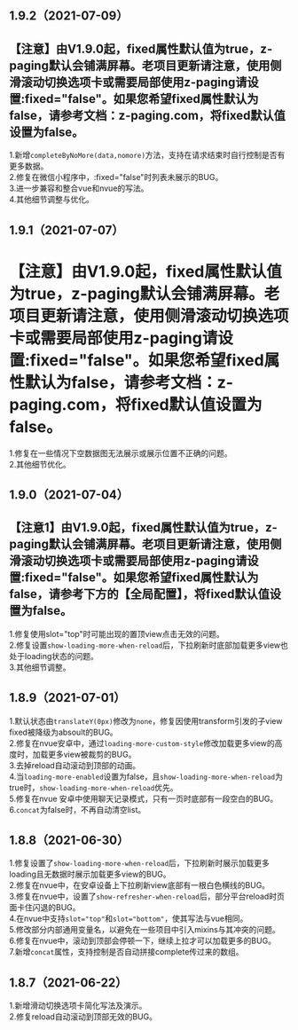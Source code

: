 ## 1.9.2（2021-07-09）
## 【注意】由V1.9.0起，fixed属性默认值为true，z-paging默认会铺满屏幕。老项目更新请注意，使用侧滑滚动切换选项卡或需要局部使用z-paging请设置:fixed="false"。如果您希望fixed属性默认为false，请参考文档：z-paging.com，将fixed默认值设置为false。 
1.新增`completeByNoMore(data,nomore)`方法，支持在请求结束时自行控制是否有更多数据。  
2.修复在微信小程序中，:fixed="false"时列表未展示的BUG。  
3.进一步兼容和整合vue和nvue的写法。  
4.其他细节调整与优化。
## 1.9.1（2021-07-07）
# 【注意】由V1.9.0起，fixed属性默认值为true，z-paging默认会铺满屏幕。老项目更新请注意，使用侧滑滚动切换选项卡或需要局部使用z-paging请设置:fixed="false"。如果您希望fixed属性默认为false，请参考文档：z-paging.com，将fixed默认值设置为false。
1.修复在一些情况下空数据图无法展示或展示位置不正确的问题。  
2.其他细节优化。
## 1.9.0（2021-07-04）
## 【注意1】由V1.9.0起，fixed属性默认值为true，z-paging默认会铺满屏幕。老项目更新请注意，使用侧滑滚动切换选项卡或需要局部使用z-paging请设置:fixed="false"。如果您希望fixed属性默认为false，请参考下方的【全局配置】，将fixed默认值设置为false。  
1.修复使用slot="top"时可能出现的置顶view点击无效的问题。  
2.修复设置`show-loading-more-when-reload`后，下拉刷新时底部加载更多view也处于loading状态的问题。  
3.其他细节调整。

## 1.8.9（2021-07-01）
1.默认状态由`translateY(0px)`修改为`none`，修复因使用transform引发的子view fixed被降级为absoult的BUG。  
2.修复在nvue安卓中，通过`loading-more-custom-style`修改加载更多view的高度时，加载更多view被裁剪的BUG。  
3.去掉reload自动滚动到顶部的动画。  
4.当`loading-more-enabled`设置为false，且`show-loading-more-when-reload`为true时，`show-loading-more-when-reload`优先。  
5.修复在nvue 安卓中使用聊天记录模式，只有一页时底部有一段空白的BUG。  
6.`concat`为false时，不再自动清空list。  
## 1.8.8（2021-06-30）
1.修复设置了`show-loading-more-when-reload`后，下拉刷新时展示加载更多loading且无数据时展示加载更多view的BUG。  
2.修复在nvue中，在安卓设备上下拉刷新view底部有一根白色横线的BUG。  
3.修复在nvue中，设置了`show-refresher-when-reload`后，部分平台reload时页面卡住闪退的BUG。  
4.在nvue中支持`slot="top"`和`slot="bottom"`，使其写法与vue相同。  
5.修改部分内部通用变量名，以避免在一些项目中引入mixins与其冲突的问题。  
6.修复在nvue中，滚动到顶部会停顿一下，继续上拉才可以加载更多的BUG。  
7.新增`concat`属性，支持控制是否自动拼接complete传过来的数组。
## 1.8.7（2021-06-22）
1.新增滑动切换选项卡简化写法及演示。  
2.修复reload自动滚动到顶部无效的BUG。
